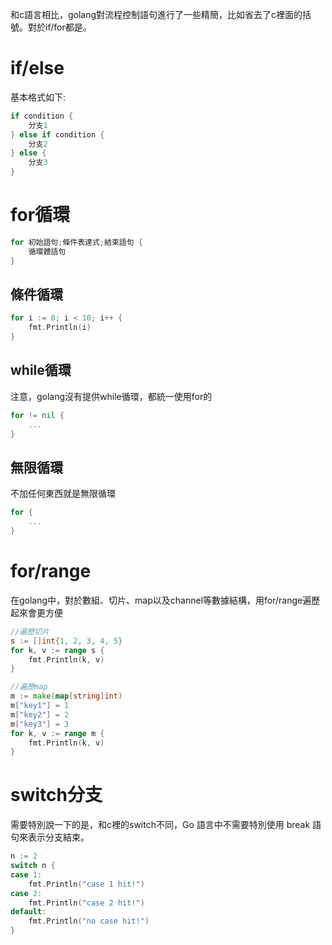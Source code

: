 和c語言相比，golang對流程控制語句進行了一些精簡，比如省去了c裡面的括號。對於if/for都是。

# if/else
基本格式如下:
```go  
if condition {
    分支1
} else if condition {
    分支2
} else {
    分支3
}
```  

# for循環
```go  
for 初始語句;條件表達式;結束語句 {
    循環體語句
}
```

## 條件循環
```go
for i := 0; i < 10; i++ {
	fmt.Println(i)
}
```
## while循環
注意，golang沒有提供while循環，都統一使用for的
```go
for != nil {
    ...
}
```

## 無限循環
不加任何東西就是無限循環
```go
for {
    ...
}
```

# for/range
在golang中，對於數組、切片、map以及channel等數據結構，用for/range遍歷起來會更方便

```go  
//遍歷切片
s := []int{1, 2, 3, 4, 5}
for k, v := range s {
    fmt.Println(k, v)
}

//遍歷map
m := make(map[string]int)
m["key1"] = 1
m["key2"] = 2
m["key3"] = 3
for k, v := range m {
    fmt.Println(k, v)
}
```

# switch分支
需要特別說一下的是，和c裡的switch不同，Go 語言中不需要特別使用 break 語句來表示分支結束。

```go  
n := 2
switch n {
case 1:
    fmt.Println("case 1 hit!")
case 2:
    fmt.Println("case 2 hit!")
default:
    fmt.Println("no case hit!")
}
```
